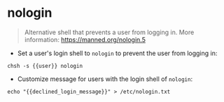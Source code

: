 # nologin

> Alternative shell that prevents a user from logging in.
> More information: <https://manned.org/nologin.5>

- Set a user's login shell to `nologin` to prevent the user from logging in:

`chsh -s {{user}} nologin`

- Customize message for users with the login shell of `nologin`:

`echo "{{declined_login_message}}" > /etc/nologin.txt`
